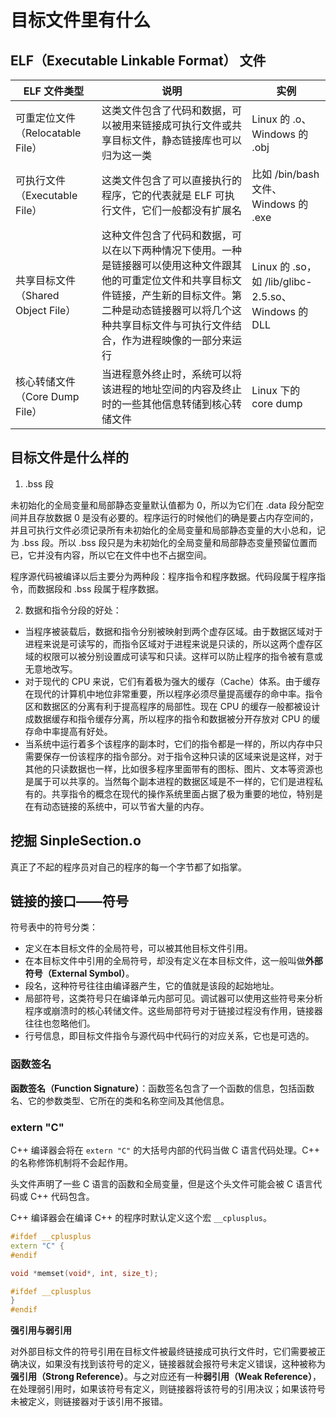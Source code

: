 # 目标文件里有什么

## ELF（Executable Linkable Format） 文件

| ELF 文件类型 | 说明 | 实例 |
| - | - | - |
| 可重定位文件（Relocatable File）| 这类文件包含了代码和数据，可以被用来链接成可执行文件或共享目标文件，静态链接库也可以归为这一类 | Linux 的 .o、Windows 的 .obj |
| 可执行文件（Executable File） | 这类文件包含了可以直接执行的程序，它的代表就是 ELF 可执行文件，它们一般都没有扩展名 | 比如 /bin/bash 文件、Windows 的 .exe |
| 共享目标文件（Shared Object File）| 这种文件包含了代码和数据，可以在以下两种情况下使用。一种是链接器可以使用这种文件跟其他的可重定位文件和共享目标文件链接，产生新的目标文件。第二种是动态链接器可以将几个这种共享目标文件与可执行文件结合，作为进程映像的一部分来运行 | Linux 的 .so，如 /lib/glibc-2.5.so、Windows 的 DLL |
| 核心转储文件（Core Dump File） | 当进程意外终止时，系统可以将该进程的地址空间的内容及终止时的一些其他信息转储到核心转储文件 | Linux 下的 core dump |

## 目标文件是什么样的

1. .bss 段

未初始化的全局变量和局部静态变量默认值都为 0，所以为它们在 .data 段分配空间并且存放数据 0 是没有必要的。程序运行的时候他们的确是要占内存空间的，并且可执行文件必须记录所有未初始化的全局变量和局部静态变量的大小总和，记为 .bss 段。所以 .bss 段只是为未初始化的全局变量和局部静态变量预留位置而已，它并没有内容，所以它在文件中也不占据空间。

程序源代码被编译以后主要分为两种段：程序指令和程序数据。代码段属于程序指令，而数据段和 .bss 段属于程序数据。

2. 数据和指令分段的好处：

- 当程序被装载后，数据和指令分别被映射到两个虚存区域。由于数据区域对于进程来说是可读写的，而指令区域对于进程来说是只读的，所以这两个虚存区域的权限可以被分别设置成可读写和只读。这样可以防止程序的指令被有意或无意地改写。
- 对于现代的 CPU 来说，它们有着极为强大的缓存（Cache）体系。由于缓存在现代的计算机中地位非常重要，所以程序必须尽量提高缓存的命中率。指令区和数据区的分离有利于提高程序的局部性。现在 CPU 的缓存一般都被设计成数据缓存和指令缓存分离，所以程序的指令和数据被分开存放对 CPU 的缓存命中率提高有好处。
- 当系统中运行着多个该程序的副本时，它们的指令都是一样的，所以内存中只需要保存一份该程序的指令部分。对于指令这种只读的区域来说是这样，对于其他的只读数据也一样，比如很多程序里面带有的图标、图片、文本等资源也是属于可以共享的。当然每个副本进程的数据区域是不一样的，它们是进程私有的。共享指令的概念在现代的操作系统里面占据了极为重要的地位，特别是在有动态链接的系统中，可以节省大量的内存。

## 挖掘 SinpleSection.o

真正了不起的程序员对自己的程序的每一个字节都了如指掌。

## 链接的接口——符号

符号表中的符号分类：

- 定义在本目标文件的全局符号，可以被其他目标文件引用。
- 在本目标文件中引用的全局符号，却没有定义在本目标文件，这一般叫做**外部符号（External Symbol）**。
- 段名，这种符号往往由编译器产生，它的值就是该段的起始地址。
- 局部符号，这类符号只在编译单元内部可见。调试器可以使用这些符号来分析程序或崩溃时的核心转储文件。这些局部符号对于链接过程没有作用，链接器往往也忽略他们。
- 行号信息，即目标文件指令与源代码中代码行的对应关系，它也是可选的。

### 函数签名

**函数签名（Function Signature）**：函数签名包含了一个函数的信息，包括函数名、它的参数类型、它所在的类和名称空间及其他信息。

### extern "C"

C++ 编译器会将在 `extern "C"` 的大括号内部的代码当做 C 语言代码处理。C++ 的名称修饰机制将不会起作用。

头文件声明了一些 C 语言的函数和全局变量，但是这个头文件可能会被 C 语言代码或 C++ 代码包含。

C++ 编译器会在编译 C++ 的程序时默认定义这个宏 `__cplusplus`。

```c++
#ifdef __cplusplus
extern "C" {
#endif

void *memset(void*, int, size_t);

#ifdef __cplusplus
}
#endif
```

**强引用与弱引用**

对外部目标文件的符号引用在目标文件被最终链接成可执行文件时，它们需要被正确决议，如果没有找到该符号的定义，链接器就会报符号未定义错误，这种被称为**强引用（Strong Reference）**。与之对应还有一种**弱引用（Weak Reference）**，在处理弱引用时，如果该符号有定义，则链接器将该符号的引用决议；如果该符号未被定义，则链接器对于该引用不报错。